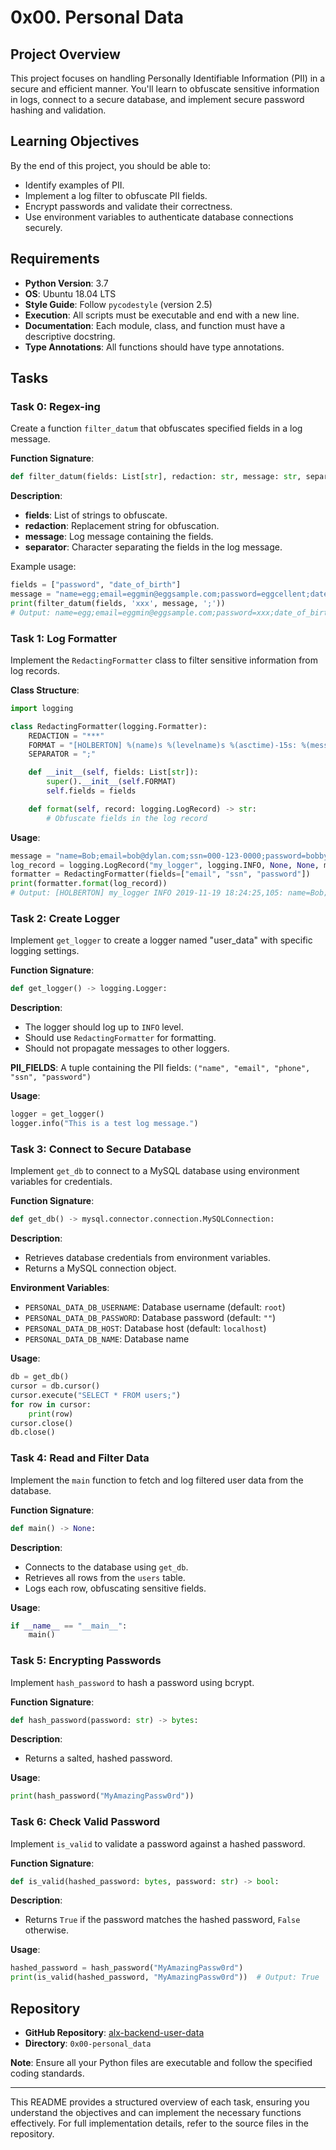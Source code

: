 # 0x00. Personal Data

## Project Overview

This project focuses on handling Personally Identifiable Information (PII) in a secure and efficient manner. You'll learn to obfuscate sensitive information in logs, connect to a secure database, and implement secure password hashing and validation.

## Learning Objectives

By the end of this project, you should be able to:
- Identify examples of PII.
- Implement a log filter to obfuscate PII fields.
- Encrypt passwords and validate their correctness.
- Use environment variables to authenticate database connections securely.

## Requirements

- **Python Version**: 3.7
- **OS**: Ubuntu 18.04 LTS
- **Style Guide**: Follow `pycodestyle` (version 2.5)
- **Execution**: All scripts must be executable and end with a new line.
- **Documentation**: Each module, class, and function must have a descriptive docstring.
- **Type Annotations**: All functions should have type annotations.

## Tasks

### Task 0: Regex-ing

Create a function `filter_datum` that obfuscates specified fields in a log message.

**Function Signature**:
```python
def filter_datum(fields: List[str], redaction: str, message: str, separator: str) -> str:
```

**Description**:
- **fields**: List of strings to obfuscate.
- **redaction**: Replacement string for obfuscation.
- **message**: Log message containing the fields.
- **separator**: Character separating the fields in the log message.

Example usage:
```python
fields = ["password", "date_of_birth"]
message = "name=egg;email=eggmin@eggsample.com;password=eggcellent;date_of_birth=12/12/1986;"
print(filter_datum(fields, 'xxx', message, ';'))
# Output: name=egg;email=eggmin@eggsample.com;password=xxx;date_of_birth=xxx;
```

### Task 1: Log Formatter

Implement the `RedactingFormatter` class to filter sensitive information from log records.

**Class Structure**:
```python
import logging

class RedactingFormatter(logging.Formatter):
    REDACTION = "***"
    FORMAT = "[HOLBERTON] %(name)s %(levelname)s %(asctime)-15s: %(message)s"
    SEPARATOR = ";"

    def __init__(self, fields: List[str]):
        super().__init__(self.FORMAT)
        self.fields = fields

    def format(self, record: logging.LogRecord) -> str:
        # Obfuscate fields in the log record
```

**Usage**:
```python
message = "name=Bob;email=bob@dylan.com;ssn=000-123-0000;password=bobby2019;"
log_record = logging.LogRecord("my_logger", logging.INFO, None, None, message, None, None)
formatter = RedactingFormatter(fields=["email", "ssn", "password"])
print(formatter.format(log_record))
# Output: [HOLBERTON] my_logger INFO 2019-11-19 18:24:25,105: name=Bob;email=***;ssn=***;password=***;
```

### Task 2: Create Logger

Implement `get_logger` to create a logger named "user_data" with specific logging settings.

**Function Signature**:
```python
def get_logger() -> logging.Logger:
```

**Description**:
- The logger should log up to `INFO` level.
- Should use `RedactingFormatter` for formatting.
- Should not propagate messages to other loggers.

**PII_FIELDS**:
A tuple containing the PII fields: `("name", "email", "phone", "ssn", "password")`

**Usage**:
```python
logger = get_logger()
logger.info("This is a test log message.")
```

### Task 3: Connect to Secure Database

Implement `get_db` to connect to a MySQL database using environment variables for credentials.

**Function Signature**:
```python
def get_db() -> mysql.connector.connection.MySQLConnection:
```

**Description**:
- Retrieves database credentials from environment variables.
- Returns a MySQL connection object.

**Environment Variables**:
- `PERSONAL_DATA_DB_USERNAME`: Database username (default: `root`)
- `PERSONAL_DATA_DB_PASSWORD`: Database password (default: `""`)
- `PERSONAL_DATA_DB_HOST`: Database host (default: `localhost`)
- `PERSONAL_DATA_DB_NAME`: Database name

**Usage**:
```python
db = get_db()
cursor = db.cursor()
cursor.execute("SELECT * FROM users;")
for row in cursor:
    print(row)
cursor.close()
db.close()
```

### Task 4: Read and Filter Data

Implement the `main` function to fetch and log filtered user data from the database.

**Function Signature**:
```python
def main() -> None:
```

**Description**:
- Connects to the database using `get_db`.
- Retrieves all rows from the `users` table.
- Logs each row, obfuscating sensitive fields.

**Usage**:
```python
if __name__ == "__main__":
    main()
```

### Task 5: Encrypting Passwords

Implement `hash_password` to hash a password using bcrypt.

**Function Signature**:
```python
def hash_password(password: str) -> bytes:
```

**Description**:
- Returns a salted, hashed password.

**Usage**:
```python
print(hash_password("MyAmazingPassw0rd"))
```

### Task 6: Check Valid Password

Implement `is_valid` to validate a password against a hashed password.

**Function Signature**:
```python
def is_valid(hashed_password: bytes, password: str) -> bool:
```

**Description**:
- Returns `True` if the password matches the hashed password, `False` otherwise.

**Usage**:
```python
hashed_password = hash_password("MyAmazingPassw0rd")
print(is_valid(hashed_password, "MyAmazingPassw0rd"))  # Output: True
```

## Repository

- **GitHub Repository**: [alx-backend-user-data](https://github.com/paschalugwu/alx-backend-user-data)
- **Directory**: `0x00-personal_data`

**Note**: Ensure all your Python files are executable and follow the specified coding standards.

---

This README provides a structured overview of each task, ensuring you understand the objectives and can implement the necessary functions effectively. For full implementation details, refer to the source files in the repository.
